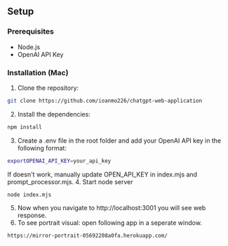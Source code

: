 ## Setup
### Prerequisites
- Node.js
- OpenAI API Key
### Installation (Mac)
1. Clone the repository:
```sh
git clone https://github.com/ioanmo226/chatgpt-web-application
```
2. Install the dependencies:
```sh
npm install
```
3. Create a .env file in the root folder and add your OpenAI API key in the following format:
```sh
exportOPENAI_API_KEY=your_api_key
```
If doesn't work, manually update OPEN_API_KEY in index.mjs and prompt_processor.mjs.
4. Start node server
```sh
node index.mjs
```
5. Now when you navigate to http://localhost:3001 you will see web response.
6. To see portrait visual: open following app in a seperate window.
```sh
https://mirror-portrait-05692208a0fa.herokuapp.com/
```

